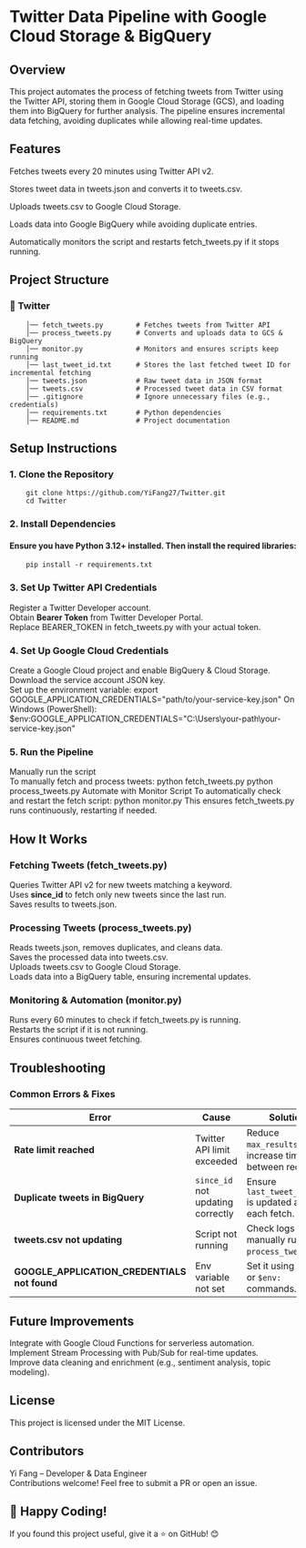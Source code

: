 # Twitter Data Pipeline with Google Cloud Storage & BigQuery
## Overview
This project automates the process of fetching tweets from Twitter using the Twitter API, storing them in Google Cloud Storage (GCS), and loading them into BigQuery for further analysis. The pipeline ensures incremental data fetching, avoiding duplicates while allowing real-time updates.

## Features
Fetches tweets every 20 minutes using Twitter API v2.   

Stores tweet data in tweets.json and converts it to tweets.csv.  

Uploads tweets.csv to Google Cloud Storage.  
     
Loads data into Google BigQuery while avoiding duplicate entries.     

Automatically monitors the script and restarts fetch_tweets.py if it stops running.        

## Project Structure 
### 📂 Twitter
        │── fetch_tweets.py        # Fetches tweets from Twitter API
        │── process_tweets.py      # Converts and uploads data to GCS & BigQuery
        │── monitor.py             # Monitors and ensures scripts keep running
        │── last_tweet_id.txt      # Stores the last fetched tweet ID for incremental fetching
        │── tweets.json            # Raw tweet data in JSON format
        │── tweets.csv             # Processed tweet data in CSV format
        │── .gitignore             # Ignore unnecessary files (e.g., credentials)
        │── requirements.txt       # Python dependencies
        │── README.md              # Project documentation
## Setup Instructions
### 1. Clone the Repository
        git clone https://github.com/YiFang27/Twitter.git
        cd Twitter
### 2. Install Dependencies
#### Ensure you have Python 3.12+ installed. Then install the required libraries:
        pip install -r requirements.txt
### 3. Set Up Twitter API Credentials
Register a Twitter Developer account.   
Obtain **Bearer Token** from Twitter Developer Portal.   
Replace BEARER_TOKEN in fetch_tweets.py with your actual token.    
### 4. Set Up Google Cloud Credentials
Create a Google Cloud project and enable BigQuery & Cloud Storage.    
Download the service account JSON key.    
Set up the environment variable:
        export GOOGLE_APPLICATION_CREDENTIALS="path/to/your-service-key.json"
On Windows (PowerShell):
        $env:GOOGLE_APPLICATION_CREDENTIALS="C:\Users\your-path\your-service-key.json"
### 5. Run the Pipeline
Manually run the script     
To manually fetch and process tweets:
        python fetch_tweets.py
        python process_tweets.py
Automate with Monitor Script 
To automatically check and restart the fetch script:
        python monitor.py
This ensures fetch_tweets.py runs continuously, restarting if needed.     

## How It Works
### Fetching Tweets (fetch_tweets.py)
Queries Twitter API v2 for new tweets matching a keyword.     
Uses **since_id** to fetch only new tweets since the last run.     
Saves results to tweets.json.     
### Processing Tweets (process_tweets.py)
Reads tweets.json, removes duplicates, and cleans data.     
Saves the processed data into tweets.csv.    
Uploads tweets.csv to Google Cloud Storage.     
Loads data into a BigQuery table, ensuring incremental updates.     
### Monitoring & Automation (monitor.py)
Runs every 60 minutes to check if fetch_tweets.py is running.     
Restarts the script if it is not running.     
Ensures continuous tweet fetching.     
## Troubleshooting
### Common Errors & Fixes

| **Error**                          | **Cause**                          | **Solution**                                         |
|------------------------------------|------------------------------------|------------------------------------------------------|
| **Rate limit reached**             | Twitter API limit exceeded         | Reduce `max_results` or increase time between requests. |
| **Duplicate tweets in BigQuery**   | `since_id` not updating correctly  | Ensure `last_tweet_id.txt` is updated after each fetch. |
| **tweets.csv not updating**        | Script not running                 | Check logs or manually run `process_tweets.py`. |
| **GOOGLE_APPLICATION_CREDENTIALS not found** | Env variable not set            | Set it using `export` or `$env:` commands. |

## Future Improvements
Integrate with Google Cloud Functions for serverless automation.      
Implement Stream Processing with Pub/Sub for real-time updates.     
Improve data cleaning and enrichment (e.g., sentiment analysis, topic modeling).     
## License
This project is licensed under the MIT License.

## Contributors
Yi Fang – Developer & Data Engineer     
Contributions welcome! Feel free to submit a PR or open an issue.
## 🚀 Happy Coding!
If you found this project useful, give it a ⭐ on GitHub! 😊
